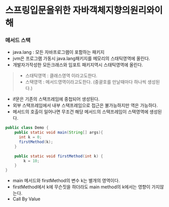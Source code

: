 # 스프링입문을위한 자바객체지향의원리와이해

### 메서드 스택
- java.lang : 모든 자바프로그램이 포함하는 패키지
- jvm은 프로그램 가동시 java.lang패키지를 메모리의 스태틱영역에 올린다.
- 개발자가작성한 모든크래스와 임포트 패키지역시 스태틱영역에 올린다.

> - 스태틱영역 : 클래스영역 이라고도한다.
> - 스택영역 : 메서드영역이라고도한다. (중괄호를 만날때마다 하나씩 생성된다.)

- if문은 기존의 스택프레임에 중첩되어 생성된다.
- 외부 스택프레임에서 내부 스택프레임으로 접근은 불가능하지만 역은 가능하다.
- 메서드의 호출이 일어나면 무조건 해당 메서드의 스택프레임이 스택영역에 생성된다.

```java
public class Demo {
    public static void main(String[] args){
      int k = 0;
      firstMethod(k);
    }
    
    public static void firstMethod(int k) {
        k = 10;
    }
}
```
- main 메서드와 firstMethod의 변수 k는 별개의 영역이다.
- firstMethod에서 k에 무슨짓을 하더라도 main method의 k에서는 영향이 가지않는다.
- Call By Value
